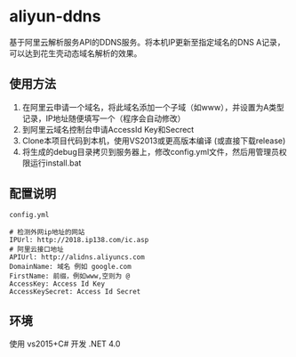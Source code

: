 # aliyun-ddns
基于阿里云解析服务API的DDNS服务。将本机IP更新至指定域名的DNS A记录，可以达到花生壳动态域名解析的效果。

## 使用方法
1. 在阿里云申请一个域名，将此域名添加一个子域（如www），并设置为A类型记录，IP地址随便填写一个（程序会自动修改）
2. 到阿里云域名控制台申请AccessId Key和Secrect
3. Clone本项目代码到本机，使用VS2013或更高版本编译 (或直接下载release)
4. 将生成的debug目录拷贝到服务器上，修改config.yml文件，然后用管理员权限运行install.bat

## 配置说明
`config.yml`

```
# 检测外网ip地址的网站
IPUrl: http://2018.ip138.com/ic.asp
# 阿里云接口地址
APIUrl: http://alidns.aliyuncs.com
DomainName: 域名 例如 google.com
FirstName: 前缀，例如www,空则为 @
AccessKey: Access Id Key
AccessKeySecret: Access Id Secret
```

## 环境
使用 vs2015+C# 开发 .NET 4.0
